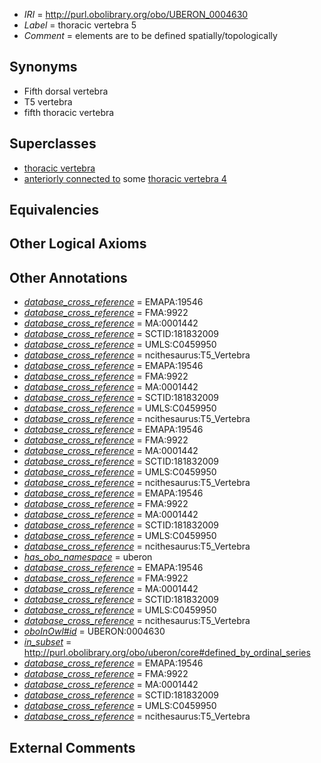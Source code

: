  * *IRI* = http://purl.obolibrary.org/obo/UBERON_0004630
 * *Label* = thoracic vertebra 5
 * *Comment* = elements are to be defined spatially/topologically

## Synonyms

 * Fifth dorsal vertebra
 * T5 vertebra
 * fifth thoracic vertebra

## Superclasses

 * [thoracic vertebra](../../UBERON/47/UBERON_0002347.md)
 * [anteriorly connected to](../../core#anteriorly/to/core#anteriorly_connected_to.md) some [thoracic vertebra 4](../../UBERON/29/UBERON_0004629.md)

## Equivalencies


## Other Logical Axioms


## Other Annotations

 * *[database_cross_reference](../../ef/oboInOwl#hasDbXref.md)* = EMAPA:19546
 * *[database_cross_reference](../../ef/oboInOwl#hasDbXref.md)* = FMA:9922
 * *[database_cross_reference](../../ef/oboInOwl#hasDbXref.md)* = MA:0001442
 * *[database_cross_reference](../../ef/oboInOwl#hasDbXref.md)* = SCTID:181832009
 * *[database_cross_reference](../../ef/oboInOwl#hasDbXref.md)* = UMLS:C0459950
 * *[database_cross_reference](../../ef/oboInOwl#hasDbXref.md)* = ncithesaurus:T5_Vertebra
 * *[database_cross_reference](../../ef/oboInOwl#hasDbXref.md)* = EMAPA:19546
 * *[database_cross_reference](../../ef/oboInOwl#hasDbXref.md)* = FMA:9922
 * *[database_cross_reference](../../ef/oboInOwl#hasDbXref.md)* = MA:0001442
 * *[database_cross_reference](../../ef/oboInOwl#hasDbXref.md)* = SCTID:181832009
 * *[database_cross_reference](../../ef/oboInOwl#hasDbXref.md)* = UMLS:C0459950
 * *[database_cross_reference](../../ef/oboInOwl#hasDbXref.md)* = ncithesaurus:T5_Vertebra
 * *[database_cross_reference](../../ef/oboInOwl#hasDbXref.md)* = EMAPA:19546
 * *[database_cross_reference](../../ef/oboInOwl#hasDbXref.md)* = FMA:9922
 * *[database_cross_reference](../../ef/oboInOwl#hasDbXref.md)* = MA:0001442
 * *[database_cross_reference](../../ef/oboInOwl#hasDbXref.md)* = SCTID:181832009
 * *[database_cross_reference](../../ef/oboInOwl#hasDbXref.md)* = UMLS:C0459950
 * *[database_cross_reference](../../ef/oboInOwl#hasDbXref.md)* = ncithesaurus:T5_Vertebra
 * *[database_cross_reference](../../ef/oboInOwl#hasDbXref.md)* = EMAPA:19546
 * *[database_cross_reference](../../ef/oboInOwl#hasDbXref.md)* = FMA:9922
 * *[database_cross_reference](../../ef/oboInOwl#hasDbXref.md)* = MA:0001442
 * *[database_cross_reference](../../ef/oboInOwl#hasDbXref.md)* = SCTID:181832009
 * *[database_cross_reference](../../ef/oboInOwl#hasDbXref.md)* = UMLS:C0459950
 * *[database_cross_reference](../../ef/oboInOwl#hasDbXref.md)* = ncithesaurus:T5_Vertebra
 * *[has_obo_namespace](../../ce/oboInOwl#hasOBONamespace.md)* = uberon
 * *[database_cross_reference](../../ef/oboInOwl#hasDbXref.md)* = EMAPA:19546
 * *[database_cross_reference](../../ef/oboInOwl#hasDbXref.md)* = FMA:9922
 * *[database_cross_reference](../../ef/oboInOwl#hasDbXref.md)* = MA:0001442
 * *[database_cross_reference](../../ef/oboInOwl#hasDbXref.md)* = SCTID:181832009
 * *[database_cross_reference](../../ef/oboInOwl#hasDbXref.md)* = UMLS:C0459950
 * *[database_cross_reference](../../ef/oboInOwl#hasDbXref.md)* = ncithesaurus:T5_Vertebra
 * *[oboInOwl#id](../../id/oboInOwl#id.md)* = UBERON:0004630
 * *[in_subset](../../et/oboInOwl#inSubset.md)* = http://purl.obolibrary.org/obo/uberon/core#defined_by_ordinal_series
 * *[database_cross_reference](../../ef/oboInOwl#hasDbXref.md)* = EMAPA:19546
 * *[database_cross_reference](../../ef/oboInOwl#hasDbXref.md)* = FMA:9922
 * *[database_cross_reference](../../ef/oboInOwl#hasDbXref.md)* = MA:0001442
 * *[database_cross_reference](../../ef/oboInOwl#hasDbXref.md)* = SCTID:181832009
 * *[database_cross_reference](../../ef/oboInOwl#hasDbXref.md)* = UMLS:C0459950
 * *[database_cross_reference](../../ef/oboInOwl#hasDbXref.md)* = ncithesaurus:T5_Vertebra

## External Comments

